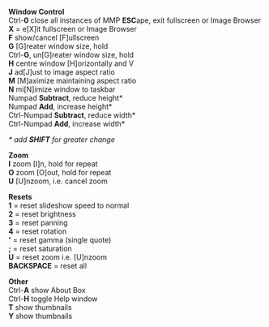 **Window Control**<br />
Ctrl-**0** close all instances of MMP
**ESC**ape, exit fullscreen or Image Browser<br />
**X** = e[X]it fullscreen or Image Browser<br />
**F** show/cancel [F]ullscreen<br />
**G** [G]reater window size, hold<br />
Ctrl-**G**, un[G]reater window size, hold<br />
**H** centre window [H]orizontally and V<br />
**J** ad[J]ust to image aspect ratio<br />
**M** [M]aximize maintaining aspect ratio<br />
**N** mi[N]imize window to taskbar<br />
Numpad **Subtract**, reduce height\*<br />
Numpad **Add**, increase height\*<br />
Ctrl-Numpad **Subtract**, reduce width\*<br />
Ctrl-Numpad **Add**, increase width\*<br />

_\* add **SHIFT** for greater change_<br />

**Zoom**<br />
**I** zoom [I]n, hold for repeat<br />
**O** zoom [O]out, hold for repeat<br />
**U** [U]nzoom, i.e. cancel zoom<br />

**Resets**<br />
**1** = reset slideshow speed to normal<br />
**2** = reset brightness<br />
**3** = reset panning<br />
**4** = reset rotation<br />
**'**  = reset gamma (single quote)<br />
**;**  = reset saturation<br />
**U** = reset  zoom i.e. [U]nzoom<br />
**BACKSPACE** = reset all<br />

**Other**<br />
Ctrl-**A** show About Box<br />
Ctrl-**H** toggle Help window<br />
**T** show thumbnails<br />
**Y** show thumbnails<br />


